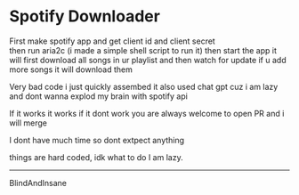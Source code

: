 # Spotify Downloader

First make spotify app and get client id and client secret<br>
then run aria2c (i made a simple shell script to run it)
then start the app it will first download all songs in ur playlist and then watch for update if u add more songs it will download them


Very bad code i just quickly assembed it also used chat gpt cuz i am lazy and dont wanna explod my brain with spotify api


If it works it works if it dont work you are always welcome to open PR and i will merge


I dont have much time so dont extpect anything

things are hard coded, idk what to do I am lazy.

<hr>

BlindAndInsane